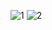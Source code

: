 ![1](https://cloud.githubusercontent.com/assets/16962727/13864761/66ef07a4-ecca-11e5-843a-b41e9067adf4.JPG)
![2](https://cloud.githubusercontent.com/assets/16962727/13864760/66e86d90-ecca-11e5-8414-8e21bf419bb3.JPG)